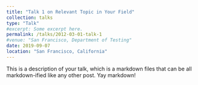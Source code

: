 ```yaml
---
title: "Talk 1 on Relevant Topic in Your Field"
collection: talks
type: "Talk"
#excerpt: Some excerpt here. 
permalink: /talks/2012-03-01-talk-1
#venue: "San Francisco, Department of Testing"
date: 2019-09-07
location: "San Francisco, California"
---
```


This is a description of your talk, which is a markdown files that can be all markdown-ified like any other post. Yay markdown!
